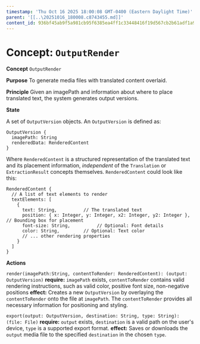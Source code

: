 ```yaml
---
timestamp: 'Thu Oct 16 2025 18:00:08 GMT-0400 (Eastern Daylight Time)'
parent: '[[..\20251016_180008.c8743455.md]]'
content_id: 936bf45ab9f5a981cb95f6385ea4ff1c33448416f19d567cb2b61adf1a956b40
---
```


# Concept: `OutputRender`

**Concept** `OutputRender`

**Purpose** To generate media files with translated content overlaid.

**Principle** Given an imagePath and information about where to place translated text, the system generates output versions.

**State**

A set of `OutputVersion` objects. An `OutputVersion` is defined as:

```
OutputVersion {
  imagePath: String
  renderedData: RenderedContent
}
```

Where `RenderedContent` is a structured representation of the translated text and its placement information, *independent* of the `Translation` or `ExtractionResult` concepts themselves. `RenderedContent` could look like this:

```
RenderedContent {
  // A list of text elements to render
  textElements: [
    {
      text: String,          // The translated text
      position: { x: Integer, y: Integer, x2: Integer, y2: Integer }, // Bounding box for placement
      font-size: String,          // Optional: Font details
      color: String,         // Optional: Text color
      // ... other rendering properties
    }
  ]
}
```

**Actions**

`render(imagePath:String, contentToRender: RenderedContent): (output: OutputVersion)`
**require:** `imagePath` exists, `contentToRender` contains valid rendering instructions, such as valid color, positive font size, non-negative positions
**effect:** Creates a new `OutputVersion` by overlaying the `contentToRender` onto the file at `imagePath`. The `contentToRender` provides all necessary information for positioning and styling.

`export(output: OutputVersion, destination: String, type: String): (file: File)`
**require:** `output` exists, `destination` is a valid path on the user's device, `type` is a supported export format.
**effect:** Saves or downloads the `output` media file to the specified `destination` in the chosen `type`.
